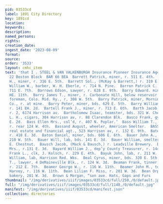 ```yaml
---
pid: 03533cd
label: 1891 City Directory
key: 1891cd
location: 
keywords: 
description: 
named_persons: 
rights: 
creation_date: 
ingest_date: '2023-08-09'
format: 
source: 
order: '3533'
layout: cmhc_item
text: 'that I . STEEL & VAN VALKENBURGH Insurance Pioneer Insurance Agency, 21 and
  22 Boston Block  BAR 66 BEA  Barrett Patrick, miner, r. 511 E. 4th.  Barrett Patrick
  H., miner, r. 316 E. 5th.  Barrett Sol., (McKay & Barrett,) r. 319 E. 4th.  Barrett
  William W., barber, W. H. Eberle, r. 714 N. Pine.  Barron Patrick C., miner, r.
  711 E. 7th.  Barrows Edson, sawyer, r. 628 E. 9th.  Barry Edward. miner, r. 500
  HE. 11th.  Barry James T., miner, r. Carbonate Hill, below reservoir.  Barry Maurice,
  foreman, Colo. Mid. Ry., r, 308 W. 5th.  Barry Patrick, miner, Morning Star Mining
  Co., r. at mine.  Barry Peter, miner, bds. 629 E. 5th.  Barry William, horseshoer,
  r. 141 EH. 2d.  Bartell Frank J., miner, r. 713 E. 6th.  Barth Jacob, (Riley & Barth,)
  r. 2, 6174 Harrison av.  Bartholomew Isaac, teamster, bds. 321 W. Chestnut.:  Bartlett
  L. H., cigars, 304 Harrison av, r. 88 Clarendon Blk.  Basco Frank, gymnast, r. 112
  E. 2d.  Bass Ellen Mrs., col’d, r. 407 N. Poplar.’  Bass William T., col’d, porter,
  r. rear 124 W. 4th.  Bassand August, wheeler, American Smelter.  BASSETT OTIS P.,
  real estate and financial agt., 523 Harrison av, r. 132 E. 9th.  Bates Cary C.,
  r. 418 E. 3d.  Baton Daniel, miner, bds. 606 E. 6th.  Bauer John A., blksmith, r.
  210 W. 5th.  Bauer Will, lab, bds. 141 E. 3d.  Bauer William, smelter, bds. 145
  E. Chestnut.  Bausch Jacob, (Mack & Bausch,) r. Leadville Brewery.  Baxter Marietta
  Mrs., r.131 E. 3d.  Bayard William J., dep’y County Treasurer, r. 144 W. 8th.  Bayly
  Frank L., clk, J. Kolsch, r. 229 E. 4th.  Bayuk John, lab, r. 211 W. Front.  Beach
  William, lab, Harrison Red. Wks.  Beal Cyrus, miner, bds. 320 E. 5th.  Beall W.
  T., lawyer, 4 DeMaineville Blk., r. 124 W. 3d.  Beaman Frank, tinner, H. S. Dawson,
  r. 212 E. 7th.  Beamer George W., r. 116 W. 11th.  Beamer John M., teamster, John
  Harvey, r. 116 W. 11th.  Bean Lilian F. Miss, r. 201 W. 3d.  Bean Orpha J. Mrs.,
  bakery, 201 W. 3d.  Brown & Morgan, “son ave. Hats, Gaps and Furs    '
thumbnail: "/img/derivatives/iiif/images/03533cd/full/250,/0/default.jpg"
full: "/img/derivatives/iiif/images/03533cd/full/1140,/0/default.jpg"
manifest: "/img/derivatives/iiif/03533cd/manifest.json"
collection: directories
---
```


